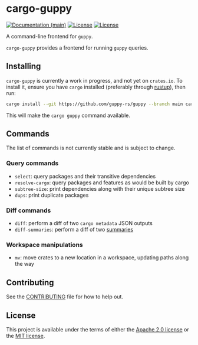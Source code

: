 # cargo-guppy

[![Documentation (main)](https://img.shields.io/badge/docs-main-brightgreen)](https://facebookincubator.github.io/cargo-guppy/rustdoc/cargo_guppy/)
[![License](https://img.shields.io/badge/license-Apache-green.svg)](../LICENSE-APACHE)
[![License](https://img.shields.io/badge/license-MIT-green.svg)](../LICENSE-MIT)

A command-line frontend for `guppy`.

`cargo-guppy` provides a frontend for running `guppy` queries.

## Installing

`cargo-guppy` is currently a work in progress, and not yet on `crates.io`. To install it, ensure
you have `cargo` installed (preferably through [rustup](https://rustup.rs/)), then run:

```bash
cargo install --git https://github.com/guppy-rs/guppy --branch main cargo-guppy
```

This will make the `cargo guppy` command available.

## Commands

The list of commands is not currently stable and is subject to change.

### Query commands

* `select`: query packages and their transitive dependencies
* `resolve-cargo`: query packages and features as would be built by cargo
* `subtree-size`: print dependencies along with their unique subtree size
* `dups`: print duplicate packages

### Diff commands

* `diff`: perform a diff of two `cargo metadata` JSON outputs
* `diff-summaries`: perform a diff of two [summaries](https://github.com/guppy-rs/guppy/tree/main/guppy-summaries)

### Workspace manipulations

* `mv`: move crates to a new location in a workspace, updating paths along the way

## Contributing

See the [CONTRIBUTING](../CONTRIBUTING.md) file for how to help out.

## License

This project is available under the terms of either the [Apache 2.0 license](../LICENSE-APACHE) or the [MIT
license](../LICENSE-MIT).

<!--
README.md is generated from README.tpl by cargo readme. To regenerate:

cargo install cargo-readme
cargo readme > README.md
-->
